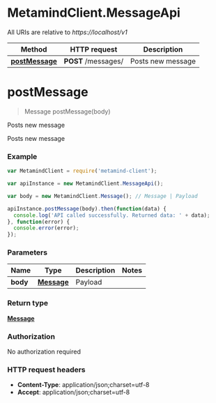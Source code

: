 # MetamindClient.MessageApi

All URIs are relative to *https://localhost/v1*

Method | HTTP request | Description
------------- | ------------- | -------------
[**postMessage**](MessageApi.md#postMessage) | **POST** /messages/ | Posts new message


<a name="postMessage"></a>
# **postMessage**
> Message postMessage(body)

Posts new message

Posts new message

### Example
```javascript
var MetamindClient = require('metamind-client');

var apiInstance = new MetamindClient.MessageApi();

var body = new MetamindClient.Message(); // Message | Payload

apiInstance.postMessage(body).then(function(data) {
  console.log('API called successfully. Returned data: ' + data);
}, function(error) {
  console.error(error);
});

```

### Parameters

Name | Type | Description  | Notes
------------- | ------------- | ------------- | -------------
 **body** | [**Message**](Message.md)| Payload | 

### Return type

[**Message**](Message.md)

### Authorization

No authorization required

### HTTP request headers

 - **Content-Type**: application/json;charset=utf-8
 - **Accept**: application/json;charset=utf-8

